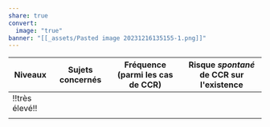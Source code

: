 ```yaml
---
share: true
convert:
  image: "true"
banner: "[[_assets/Pasted image 20231216135155-1.png]]"
---
```


| Niveaux | Sujets concernés | Fréquence (parmi les cas de CCR) | Risque *spontané* de CCR sur l'existence |
| ---- | ---- | ---- | ---- |
|  !!très élevé!! |  |  |  |
|  |  |  |  |
